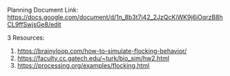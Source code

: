 Planning Document Link:
https://docs.google.com/document/d/1n_8b3t7i42_2JzQcKiWK9j6iOqrzB8hCL9ffSwjsGe8/edit


3 Resources:

1) https://brainyloop.com/how-to-simulate-flocking-behavior/
2) https://faculty.cc.gatech.edu/~turk/bio_sim/hw2.html
3) https://processing.org/examples/flocking.html
